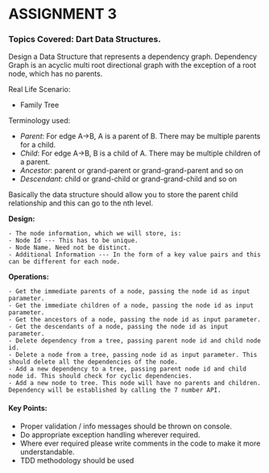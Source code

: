 # ASSIGNMENT 3

### Topics Covered: Dart  Data Structures.

Design a Data Structure that represents a dependency graph.
Dependency Graph is an acyclic multi root directional graph with the exception of a root node, which has no parents.

Real Life Scenario:

- Family Tree

Terminology used:

- _Parent_: For edge A->B, A is a parent of B. There may be multiple parents for a child.
- _Child_: For edge A->B, B is a child of A. There may be multiple children of a parent.
- _Ancestor_: parent or grand-parent or grand-grand-parent and so on
- _Descendant_: child or grand-child or grand-grand-child and so on

Basically the data structure should allow you to store the parent child relationship and this can go to the nth level.

**Design:**

    - The node information, which we will store, is:
    - Node Id --- This has to be unique.
    - Node Name. Need not be distinct.
    - Additional Information --- In the form of a key value pairs and this can be different for each node.

**Operations:**

    - Get the immediate parents of a node, passing the node id as input parameter.
    - Get the immediate children of a node, passing the node id as input parameter.
    - Get the ancestors of a node, passing the node id as input parameter.
    - Get the descendants of a node, passing the node id as input parameter.
    - Delete dependency from a tree, passing parent node id and child node id.
    - Delete a node from a tree, passing node id as input parameter. This should delete all the dependencies of the node.
    - Add a new dependency to a tree, passing parent node id and child node id. This should check for cyclic dependencies.
    - Add a new node to tree. This node will have no parents and children. Dependency will be established by calling the 7 number API.

#### Key Points:

- Proper validation / info messages should be thrown on console.
- Do appropriate exception handling wherever required.
- Where ever required please write comments in the code to make it more understandable.
- TDD methodology should be used
